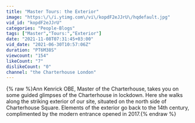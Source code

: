 ```yaml
---
title: "Master Tours: the Exterior"
image: "https:\/\/i.ytimg.com\/vi\/kopdF2eJJrU\/hqdefault.jpg"
vid_id: "kopdF2eJJrU"
categories: "People-Blogs"
tags: ["Master","Tours:","Exterior"]
date: "2021-11-08T07:31:45+03:00"
vid_date: "2021-06-30T10:57:06Z"
duration: "PT6M38S"
viewcount: "154"
likeCount: "7"
dislikeCount: "0"
channel: "the Charterhouse London"
---
```

{% raw %}Ann Kenrick OBE, Master of the Charterhouse, takes you on some guided glimpses of the Charterhouse in lockdown. Here she walks along the striking exterior of our site, situated on the north side of Charterhouse Square. Elements of the exterior go back to the 14th century, complimented by the modern entrance opened in 2017.{% endraw %}
